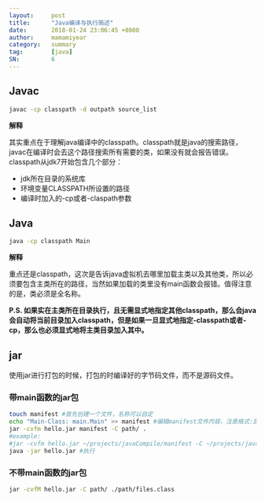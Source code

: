 ```yaml
---
layout:     post
title:      "Java编译与执行简述"
date:       2018-01-24 23:06:45 +0800
author:     mamamiyear
category:   summary
tag:        [java]
SN:         6
---
```


## Javac

```sh
javac -cp classpath -d outpath source_list
```

**解释**

其实重点在于理解java编译中的classpath。classpath就是java的搜索路径，javac在编译时会去这个路径搜索所有需要的类，如果没有就会报告错误。classpath从jdk7开始包含几个部分：

- jdk所在目录的系统库
- 环境变量CLASSPATH所设置的路径
- 编译时加入的-cp或者-claspath参数

## Java

```sh
java -cp classpath Main
```

**解释**

重点还是classpath，这次是告诉java虚拟机去哪里加载主类以及其他类，所以必须要包含主类所在的路径，当然如果加载的类里没有main函数会报错。值得注意的是，类必须是全名称。

**P.S. 如果实在主类所在目录执行，且无需显式地指定其他classpath，那么会java会自动将当前目录加入classpath，但是如果一旦显式地指定-classpath或者-cp，那么也必须显式地将主类目录加入其中。**

## jar

使用jar进行打包的时候，打包的时编译好的字节码文件，而不是源码文件。

### 带main函数的jar包

```sh
touch manifest #首先创建一个文件，名称可以自定
echo "Main-Class: main.Main" >> manifest #编辑manifest文件内容，注意格式:后面有空格 后跟类全名。
jar -cvfm hello.jar manifest -C path/ .
#example:
#jar -cvfm hello.jar ~/projects/javaCompile/manifest -C ~/projects/javaCompile/out/ .
java -jar hello.jar #执行
```

### 不带main函数的jar包

```sh
jar -cvfM hello.jar -C path/ ./path/files.class
```

